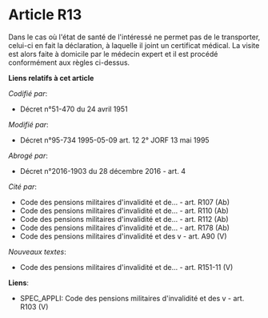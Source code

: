# Article R13

Dans le cas où l'état de santé de l'intéressé ne permet pas de le transporter, celui-ci en fait la déclaration, à laquelle il
joint un certificat médical. La visite est alors faite à domicile par le médecin expert et il est procédé conformément aux
règles ci-dessus.

**Liens relatifs à cet article**

_Codifié par_:

  - Décret n°51-470 du 24 avril 1951

_Modifié par_:

  - Décret n°95-734 1995-05-09 art. 12 2° JORF 13 mai 1995

_Abrogé par_:

  - Décret n°2016-1903 du 28 décembre 2016 - art. 4

_Cité par_:

  - Code des pensions militaires d'invalidité et de... - art. R107 (Ab)
  - Code des pensions militaires d'invalidité et de... - art. R110 (Ab)
  - Code des pensions militaires d'invalidité et de... - art. R112 (Ab)
  - Code des pensions militaires d'invalidité et de... - art. R178 (Ab)
  - Code des pensions militaires d'invalidité et des v - art. A90 (V)

_Nouveaux textes_:

  - Code des pensions militaires d'invalidité et de... - art. R151-11 (V)

**Liens**:

  - SPEC_APPLI: Code des pensions militaires d'invalidité et des v - art. R103 (V)
